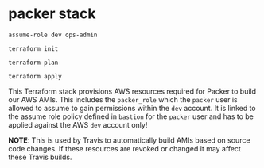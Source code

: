 # packer stack

```
assume-role dev ops-admin

terraform init

terraform plan

terraform apply
```

This Terraform stack provisions AWS resources required for Packer to build our AWS AMIs. This includes the `packer_role` which the `packer` user is allowed to assume to gain permissions within the `dev` account.
It is linked to the assume role policy defined in `bastion` for the `packer` user and has to be applied against the AWS `dev` account only!

**NOTE**: This is used by Travis to automatically build AMIs based on source code changes. If these resources are revoked or changed it may affect these Travis builds.
